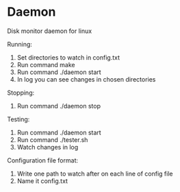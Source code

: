 # Daemon
Disk monitor daemon for linux

Running:
1) Set directories to watch in config.txt
2) Run command make
3) Run command ./daemon start
4) In log you can see changes in chosen directories

Stopping:
1) Run command ./daemon stop

Testing:
1) Run command ./daemon start
2) Run command ./tester.sh
3) Watch changes in log

Configuration file format:
1) Write one path to watch after on each line of config file
2) Name it config.txt
